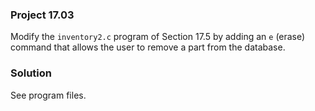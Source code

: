 ### Project 17.03

Modify the `inventory2.c` program of Section 17.5 by adding an `e` (erase)
command that allows the user to remove a part from the database.

### Solution

See program files.
